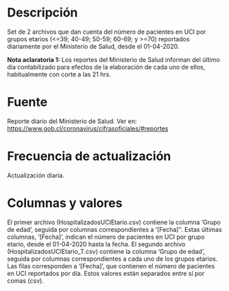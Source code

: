 # Descripción
Set de 2 archivos que dan cuenta del número de pacientes en UCI por grupos etarios (<=39; 40-49; 50-59; 60-69; y >=70) reportados diariamente por el Ministerio de Salud, desde el 01-04-2020.

**Nota aclaratoria 1:** Los reportes del Ministerio de Salud informan del último día contabilizado para efectos de la elaboración de cada uno de ellos, habitualmente con corte a las 21 hrs. 

# Fuente
Reporte diario del Ministerio de Salud. Ver en:
https://www.gob.cl/coronavirus/cifrasoficiales/#reportes

# Frecuencia de actualización
Actualización diaria.

# Columnas y valores
El primer archivo (HospitalizadosUCIEtario.csv) contiene la columna ‘Grupo de edad’, seguida por columnas correspondientes a ‘[Fecha]’’. Estas últimas columnas, ‘[Fecha]’, indican el número de pacientes en UCI por grupo etario, desde el 01-04-2020 hasta la fecha. El segundo archivo (HospitalizadosUCIEtario_T.csv) contiene la columna ‘Grupo de edad’, seguida por columnas correspondientes a cada uno de los grupos etarios. Las filas corresponden a ‘[Fecha]’, que contienen el número de pacientes en UCI reportados por día. Estos valores están separados entre sí por comas (csv).
